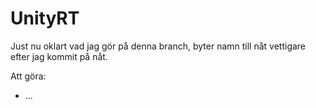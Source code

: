 # UnityRT

Just nu oklart vad jag gör på denna branch, byter namn till nåt vettigare efter jag kommit på nåt.

Att göra:
  - ...

